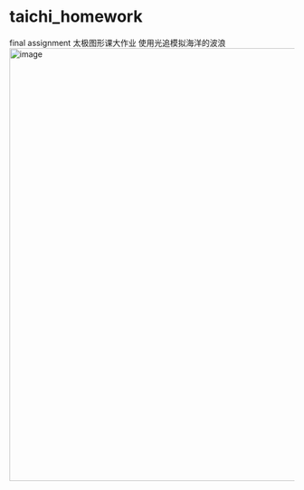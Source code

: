 # taichi_homework
final assignment
太极图形课大作业
使用光追模拟海洋的波浪
<img width="766" alt="image" src="https://user-images.githubusercontent.com/91379790/147847662-0bbbb76f-fa1d-4978-9201-c88b38608007.png">
